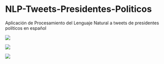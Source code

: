 # NLP-Tweets-Presidentes-Politicos
Aplicación de Procesamiento del Lenguaje Natural a tweets de presidentes políticos en español

![](Collagepoliticos.png)

![](Engagement.gif)

![](Clustering.gif)
